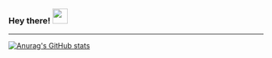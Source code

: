 ### Hey there! <img src="https://raw.githubusercontent.com/MartinHeinz/MartinHeinz/master/wave.gif" width="30px">


---
[![Anurag's GitHub stats](https://github-readme-stats.vercel.app/api?username=fmariv)](https://github.com/anuraghazra/github-readme-stats)


<!--
**fmariv/fmariv** is a ✨ _special_ ✨ repository because its `README.md` (this file) appears on your GitHub profile.

Here are some ideas to get you started:

- 🔭 I’m currently working on ...
- 🌱 I’m currently learning ...
- 👯 I’m looking to collaborate on ...
- 🤔 I’m looking for help with ...
- 💬 Ask me about ...
- 📫 How to reach me: ...
- 😄 Pronouns: ...
- ⚡ Fun fact: ...
-->
